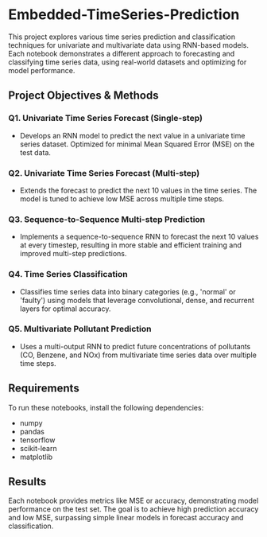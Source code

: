 # Embedded-TimeSeries-Prediction
This project explores various time series prediction and classification techniques for univariate and multivariate data using RNN-based models. Each notebook demonstrates a different approach to forecasting and classifying time series data, using real-world datasets and optimizing for model performance.

## Project Objectives & Methods

### Q1. Univariate Time Series Forecast (Single-step)
- Develops an RNN model to predict the next value in a univariate time series dataset. Optimized for minimal Mean Squared Error (MSE) on the test data.

### Q2. Univariate Time Series Forecast (Multi-step)
- Extends the forecast to predict the next 10 values in the time series. The model is tuned to achieve low MSE across multiple time steps.

### Q3. Sequence-to-Sequence Multi-step Prediction
- Implements a sequence-to-sequence RNN to forecast the next 10 values at every timestep, resulting in more stable and efficient training and improved multi-step predictions.

### Q4. Time Series Classification
- Classifies time series data into binary categories (e.g., 'normal' or 'faulty') using models that leverage convolutional, dense, and recurrent layers for optimal accuracy.

### Q5. Multivariate Pollutant Prediction
- Uses a multi-output RNN to predict future concentrations of pollutants (CO, Benzene, and NOx) from multivariate time series data over multiple time steps.

## Requirements
To run these notebooks, install the following dependencies:

- numpy
- pandas
- tensorflow
- scikit-learn
- matplotlib

## Results
Each notebook provides metrics like MSE or accuracy, demonstrating model performance on the test set. The goal is to achieve high prediction accuracy and low MSE, surpassing simple linear models in forecast accuracy and classification.

